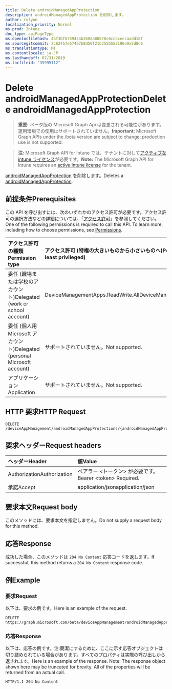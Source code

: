 ```yaml
---
title: Delete androidManagedAppProtection
description: androidManagedAppProtection を削除します。
author: rolyon
localization_priority: Normal
ms.prod: Intune
doc_type: apiPageType
ms.openlocfilehash: 4af3bf6759454b2688a80870c6ccbceccaadd18f
ms.sourcegitcommit: 2c62457e57467b8d50f21b255b553106a9a5d8d6
ms.translationtype: MT
ms.contentlocale: ja-JP
ms.lasthandoff: 07/31/2019
ms.locfileid: "35995112"
---
```

# <a name="delete-androidmanagedappprotection"></a><span data-ttu-id="ad7e2-103">Delete androidManagedAppProtection</span><span class="sxs-lookup"><span data-stu-id="ad7e2-103">Delete androidManagedAppProtection</span></span>

> <span data-ttu-id="ad7e2-104">**重要:** ベータ版の Microsoft Graph Api は変更される可能性があります。運用環境での使用はサポートされていません。</span><span class="sxs-lookup"><span data-stu-id="ad7e2-104">**Important:** Microsoft Graph APIs under the /beta version are subject to change; production use is not supported.</span></span>

> <span data-ttu-id="ad7e2-105">**注:** Microsoft Graph API for Intune では、テナントに対して[アクティブな intune ライセンス](https://go.microsoft.com/fwlink/?linkid=839381)が必要です。</span><span class="sxs-lookup"><span data-stu-id="ad7e2-105">**Note:** The Microsoft Graph API for Intune requires an [active Intune license](https://go.microsoft.com/fwlink/?linkid=839381) for the tenant.</span></span>

<span data-ttu-id="ad7e2-106">[androidManagedAppProtection](../resources/intune-mam-androidmanagedappprotection.md) を削除します。</span><span class="sxs-lookup"><span data-stu-id="ad7e2-106">Deletes a [androidManagedAppProtection](../resources/intune-mam-androidmanagedappprotection.md).</span></span>

## <a name="prerequisites"></a><span data-ttu-id="ad7e2-107">前提条件</span><span class="sxs-lookup"><span data-stu-id="ad7e2-107">Prerequisites</span></span>
<span data-ttu-id="ad7e2-p101">この API を呼び出すには、次のいずれかのアクセス許可が必要です。アクセス許可の選択方法などの詳細については、「[アクセス許可](/graph/permissions-reference)」を参照してください。</span><span class="sxs-lookup"><span data-stu-id="ad7e2-p101">One of the following permissions is required to call this API. To learn more, including how to choose permissions, see [Permissions](/graph/permissions-reference).</span></span>

|<span data-ttu-id="ad7e2-110">アクセス許可の種類</span><span class="sxs-lookup"><span data-stu-id="ad7e2-110">Permission type</span></span>|<span data-ttu-id="ad7e2-111">アクセス許可 (特権の大きいものから小さいものへ)</span><span class="sxs-lookup"><span data-stu-id="ad7e2-111">Permissions (from most to least privileged)</span></span>|
|:---|:---|
|<span data-ttu-id="ad7e2-112">委任 (職場または学校のアカウント)</span><span class="sxs-lookup"><span data-stu-id="ad7e2-112">Delegated (work or school account)</span></span>|<span data-ttu-id="ad7e2-113">DeviceManagementApps.ReadWrite.All</span><span class="sxs-lookup"><span data-stu-id="ad7e2-113">DeviceManagementApps.ReadWrite.All</span></span>|
|<span data-ttu-id="ad7e2-114">委任 (個人用 Microsoft アカウント)</span><span class="sxs-lookup"><span data-stu-id="ad7e2-114">Delegated (personal Microsoft account)</span></span>|<span data-ttu-id="ad7e2-115">サポートされていません。</span><span class="sxs-lookup"><span data-stu-id="ad7e2-115">Not supported.</span></span>|
|<span data-ttu-id="ad7e2-116">アプリケーション</span><span class="sxs-lookup"><span data-stu-id="ad7e2-116">Application</span></span>|<span data-ttu-id="ad7e2-117">サポートされていません。</span><span class="sxs-lookup"><span data-stu-id="ad7e2-117">Not supported.</span></span>|

## <a name="http-request"></a><span data-ttu-id="ad7e2-118">HTTP 要求</span><span class="sxs-lookup"><span data-stu-id="ad7e2-118">HTTP Request</span></span>
<!-- {
  "blockType": "ignored"
}
-->
``` http
DELETE /deviceAppManagement/androidManagedAppProtections/{androidManagedAppProtectionId}
```

## <a name="request-headers"></a><span data-ttu-id="ad7e2-119">要求ヘッダー</span><span class="sxs-lookup"><span data-stu-id="ad7e2-119">Request headers</span></span>
|<span data-ttu-id="ad7e2-120">ヘッダー</span><span class="sxs-lookup"><span data-stu-id="ad7e2-120">Header</span></span>|<span data-ttu-id="ad7e2-121">値</span><span class="sxs-lookup"><span data-stu-id="ad7e2-121">Value</span></span>|
|:---|:---|
|<span data-ttu-id="ad7e2-122">Authorization</span><span class="sxs-lookup"><span data-stu-id="ad7e2-122">Authorization</span></span>|<span data-ttu-id="ad7e2-123">ベアラー &lt;トークン&gt; が必要です。</span><span class="sxs-lookup"><span data-stu-id="ad7e2-123">Bearer &lt;token&gt; Required.</span></span>|
|<span data-ttu-id="ad7e2-124">承諾</span><span class="sxs-lookup"><span data-stu-id="ad7e2-124">Accept</span></span>|<span data-ttu-id="ad7e2-125">application/json</span><span class="sxs-lookup"><span data-stu-id="ad7e2-125">application/json</span></span>|

## <a name="request-body"></a><span data-ttu-id="ad7e2-126">要求本文</span><span class="sxs-lookup"><span data-stu-id="ad7e2-126">Request body</span></span>
<span data-ttu-id="ad7e2-127">このメソッドには、要求本文を指定しません。</span><span class="sxs-lookup"><span data-stu-id="ad7e2-127">Do not supply a request body for this method.</span></span>

## <a name="response"></a><span data-ttu-id="ad7e2-128">応答</span><span class="sxs-lookup"><span data-stu-id="ad7e2-128">Response</span></span>
<span data-ttu-id="ad7e2-129">成功した場合、このメソッドは `204 No Content` 応答コードを返します。</span><span class="sxs-lookup"><span data-stu-id="ad7e2-129">If successful, this method returns a `204 No Content` response code.</span></span>

## <a name="example"></a><span data-ttu-id="ad7e2-130">例</span><span class="sxs-lookup"><span data-stu-id="ad7e2-130">Example</span></span>

### <a name="request"></a><span data-ttu-id="ad7e2-131">要求</span><span class="sxs-lookup"><span data-stu-id="ad7e2-131">Request</span></span>
<span data-ttu-id="ad7e2-132">以下は、要求の例です。</span><span class="sxs-lookup"><span data-stu-id="ad7e2-132">Here is an example of the request.</span></span>
``` http
DELETE https://graph.microsoft.com/beta/deviceAppManagement/androidManagedAppProtections/{androidManagedAppProtectionId}
```

### <a name="response"></a><span data-ttu-id="ad7e2-133">応答</span><span class="sxs-lookup"><span data-stu-id="ad7e2-133">Response</span></span>
<span data-ttu-id="ad7e2-p102">以下は、応答の例です。注:簡潔にするために、ここに示す応答オブジェクトは切り詰められている場合があります。すべてのプロパティは実際の呼び出しから返されます。</span><span class="sxs-lookup"><span data-stu-id="ad7e2-p102">Here is an example of the response. Note: The response object shown here may be truncated for brevity. All of the properties will be returned from an actual call.</span></span>
``` http
HTTP/1.1 204 No Content
```





